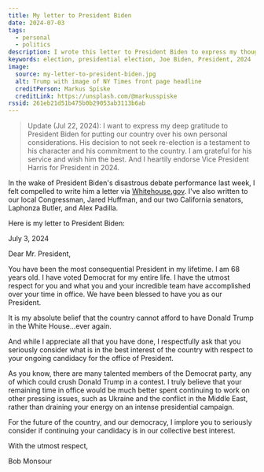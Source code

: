 ```yaml
---
title: My letter to President Biden
date: 2024-07-03
tags:
  - personal
  - politics
description: I wrote this letter to President Biden to express my thoughts on his candidacy for the office of President in 2024.
keywords: election, presidential election, Joe Biden, President, 2024
image:
  source: my-letter-to-president-biden.jpg
  alt: Trump with image of NY Times front page headline
  creditPerson: Markus Spiske
  creditLink: https://unsplash.com/@markusspiske
rssid: 261eb21d51b475b0b29053ab3113b6ab
---
```


> Update (Jul 22, 2024): I want to express my deep gratitude to President Biden for putting our country over his own personal considerations. His decision to not seek re-election is a testament to his character and his commitment to the country. I am grateful for his service and wish him the best. And I heartily endorse Vice President Harris for President in 2024.

In the wake of President Biden's disastrous debate performance last week, I felt compelled to write him a letter via [Whitehouse.gov](https://www.whitehouse.gov/contact/share/). I've also written to our local Congressman, Jared Huffman, and our two California senators, Laphonza Butler, and Alex Padilla.

Here is my letter to President Biden:

July 3, 2024

Dear Mr. President,

You have been the most consequential President in my lifetime. I am 68 years old. I have voted Democrat for my entire life. I have the utmost respect for you and what you and your incredible team have accomplished over your time in office. We have been blessed to have you as our President.

It is my absolute belief that the country cannot afford to have Donald Trump in the White House...ever again.

And while I appreciate all that you have done, I respectfully ask that you seriously consider what is in the best interest of the country with respect to your ongoing candidacy for the office of President.

As you know, there are many talented members of the Democrat party, any of which could crush Donald Trump in a contest. I truly believe that your remaining time in office would be much better spent continuing to work on other pressing issues, such as Ukraine and the conflict in the Middle East, rather than draining your energy on an intense presidential campaign.

For the future of the country, and our democracy, I implore you to seriously consider if continuing your candidacy is in our collective best interest.

With the utmost respect,

Bob Monsour
